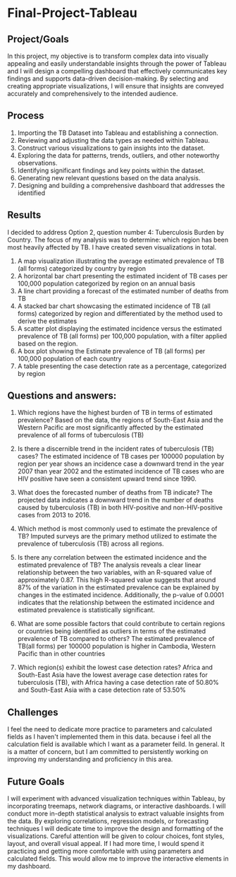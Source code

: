 # Final-Project-Tableau

## Project/Goals
In this project, my objective is to transform complex data into visually appealing and easily understandable insights through the power of Tableau and I will design a compelling dashboard that effectively communicates key findings and supports data-driven decision-making. By selecting and creating appropriate visualizations, I will ensure that insights are conveyed accurately and comprehensively to the intended audience.

## Process

 1. Importing the TB Dataset into Tableau and establishing a connection.
 2. Reviewing and adjusting the data types as needed within Tableau.
 3. Construct various visualizations to gain insights into the dataset.
 4. Exploring the data for patterns, trends, outliers, and other noteworthy observations.
 5. Identifying significant findings and key points within the dataset.
 6. Generating new relevant questions based on the data analysis.
 7. Designing and building a comprehensive dashboard that addresses the identified 

## Results
I decided to address Option 2, question number 4: Tuberculosis Burden by Country.
The focus of my analysis was to determine: which region has been most heavily affected by TB. 
I have created seven visualizations in total. 
1. A map visualization illustrating the average estimated prevalence of TB (all forms) categorized by country by region
2. A horizontal bar chart presenting the estimated incident of TB cases per 100,000 population categorized by region on an annual basis
3. A line chart providing a forecast of the estimated number of deaths from TB
4. A stacked bar chart showcasing the estimated incidence of TB (all forms) categorized by region and differentiated by the method used to derive the estimates
5. A scatter plot displaying the estimated incidence versus the estimated prevalence of TB (all forms) per 100,000 population, with a filter applied based on the region.
6. A box plot showing the Estimate prevalence of TB (all forms) per 100,000 population of each country
7. A table presenting the case detection rate as a percentage, categorized by region

## Questions and answers:
1. Which regions have the highest burden of TB in terms of estimated prevalence?
Based on the data, the regions of South-East Asia and the Western Pacific are most significantly affected by the estimated prevalence of all forms of tuberculosis (TB)

2. Is there a discernible trend in the incident rates of tuberculosis (TB) cases?
The estimated incidence of TB cases per 100000 population by region per year shows an incidence case a downward trend in the year 2007 than year 2002 and the estimated incidence of TB cases who are HIV positive have seen a consistent upward trend since 1990.

3. What does the forecasted number of deaths from TB indicate?
The projected data indicates a downward trend in the number of deaths caused by tuberculosis (TB) in both HIV-positive and non-HIV-positive cases from 2013 to 2016.

4. Which method is most commonly used to estimate the prevalence of TB?
Imputed surveys are the primary method utilized to estimate the prevalence of tuberculosis (TB) across all regions.

5. Is there any correlation between the estimated incidence and the estimated prevalence of TB?
The analysis reveals a clear linear relationship between the two variables, with an R-squared value of approximately 0.87. This high R-squared value suggests that around 87% of the variation in the estimated prevalence can be explained by changes in the estimated incidence. Additionally, the p-value of 0.0001 indicates that the relationship between the estimated incidence and estimated prevalence is statistically significant. 

6. What are some possible factors that could contribute to certain regions or countries being identified as outliers in terms of the estimated prevalence of TB compared to others?
The estimated prevalence of TB(all forms) per 100000 population is higher in Cambodia, Western Pacific than in other countries

7. Which region(s) exhibit the lowest case detection rates?
Africa and South-East Asia have the lowest average case detection rates for tuberculosis (TB), with Africa having a case detection rate of 50.80% and South-East Asia with a case detection rate of 53.50%

## Challenges 
I feel the need to dedicate more practice to parameters and calculated fields as I haven't implemented them in this data. because i feel all the calculation field is available which I want as a parameter feild.
In general. It is a matter of concern, but I am committed to persistently working on improving my understanding and proficiency in this area.

## Future Goals
I will experiment with advanced visualization techniques within Tableau, by incorporating treemaps, network diagrams, or interactive dashboards.
I will conduct more in-depth statistical analysis to extract valuable insights from the data. By exploring correlations, regression models, or forecasting techniques
I will dedicate time to improve the design and formatting of the visualizations. Careful attention will be given to colour choices, font styles, layout, and overall visual appeal.
If I had more time, I would spend it practicing and getting more comfortable with using parameters and calculated fields. This would allow me to improve the interactive elements in my dashboard.
